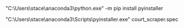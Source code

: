 "C:\Users\stace\anaconda3\python.exe" -m pip install pyinstaller

"C:\Users\stace\anaconda3\Scripts\pyinstaller.exe" court_scraper.spec

